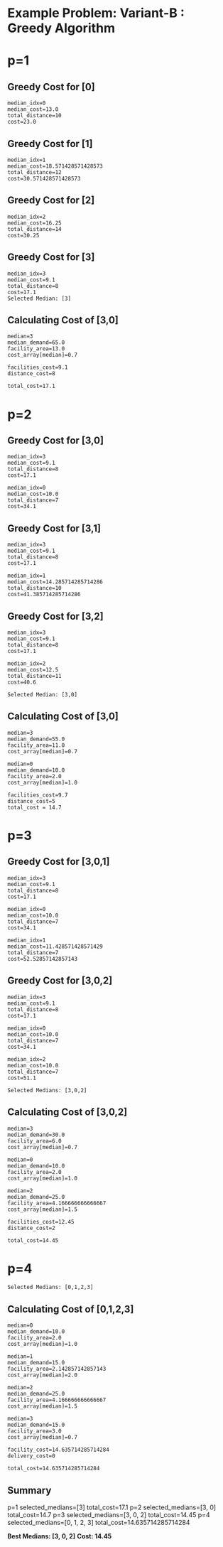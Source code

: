 # Example Problem: Variant-B : Greedy Algorithm #
# p=1 #
 
## Greedy Cost for [0] ##
    
    median_idx=0
    median_cost=13.0
    total_distance=10
    cost=23.0
 
## Greedy Cost for [1] ##
    
    median_idx=1
    median_cost=18.571428571428573
    total_distance=12
    cost=30.571428571428573
 
## Greedy Cost for [2] ##
    
    median_idx=2
    median_cost=16.25
    total_distance=14
    cost=30.25
 
## Greedy Cost for [3] ##
    
    median_idx=3
    median_cost=9.1
    total_distance=8
    cost=17.1
    Selected Median: [3]
 
## Calculating Cost of [3,0] ##
    median=3
    median_demand=65.0
    facility_area=13.0
    cost_array[median]=0.7
    
    facilities_cost=9.1
    distance_cost=8
    
    total_cost=17.1
# p=2 #
 
## Greedy Cost for [3,0] ##
    median_idx=3
    median_cost=9.1
    total_distance=8
    cost=17.1
    
    median_idx=0
    median_cost=10.0
    total_distance=7
    cost=34.1
 
## Greedy Cost for [3,1] ##
    median_idx=3
    median_cost=9.1
    total_distance=8
    cost=17.1
    
    median_idx=1
    median_cost=14.285714285714286
    total_distance=10
    cost=41.385714285714286
 
## Greedy Cost for [3,2] ##
    median_idx=3
    median_cost=9.1
    total_distance=8
    cost=17.1
 
    median_idx=2
    median_cost=12.5
    total_distance=11
    cost=40.6
 
    Selected Median: [3,0]
 
## Calculating Cost of [3,0] ##
    median=3
    median_demand=55.0
    facility_area=11.0
    cost_array[median]=0.7
 
    median=0
    median_demand=10.0
    facility_area=2.0
    cost_array[median]=1.0
 
    facilities_cost=9.7
    distance_cost=5
    total_cost = 14.7
 
# p=3 #
 
## Greedy Cost for [3,0,1] ##
    median_idx=3
    median_cost=9.1
    total_distance=8
    cost=17.1
 
    median_idx=0
    median_cost=10.0
    total_distance=7
    cost=34.1
 
    median_idx=1
    median_cost=11.428571428571429
    total_distance=7
    cost=52.52857142857143
## Greedy Cost for [3,0,2] ##
    median_idx=3
    median_cost=9.1
    total_distance=8
    cost=17.1
 
    median_idx=0
    median_cost=10.0
    total_distance=7
    cost=34.1
 
    median_idx=2
    median_cost=10.0
    total_distance=7
    cost=51.1
 
    Selected Medians: [3,0,2]
## Calculating Cost of [3,0,2] ##
    median=3
    median_demand=30.0
    facility_area=6.0
    cost_array[median]=0.7
 
    median=0
    median_demand=10.0
    facility_area=2.0
    cost_array[median]=1.0
        
    median=2
    median_demand=25.0
    facility_area=4.166666666666667
    cost_array[median]=1.5
 
    facilities_cost=12.45
    distance_cost=2
 
    total_cost=14.45
# p=4 #
    Selected Medians: [0,1,2,3]
## Calculating Cost of [0,1,2,3] ##
    median=0
    median_demand=10.0
    facility_area=2.0
    cost_array[median]=1.0
 
    median=1
    median_demand=15.0
    facility_area=2.142857142857143
    cost_array[median]=2.0
 
    median=2
    median_demand=25.0
    facility_area=4.166666666666667
    cost_array[median]=1.5
 
    median=3
    median_demand=15.0
    facility_area=3.0
    cost_array[median]=0.7
 
    facility_cost=14.635714285714284
    delivery_cost=0
 
    total_cost=14.635714285714284
## Summary ##
p=1
    selected_medians=[3]
    total_cost=17.1
p=2
    selected_medians=[3, 0]
    total_cost=14.7
p=3
    selected_medians=[3, 0, 2]
    total_cost=14.45
p=4
    selected_medians=[0, 1, 2, 3]
    total_cost=14.635714285714284
  
**Best Medians: [3, 0, 2]**
**Cost: 14.45**
